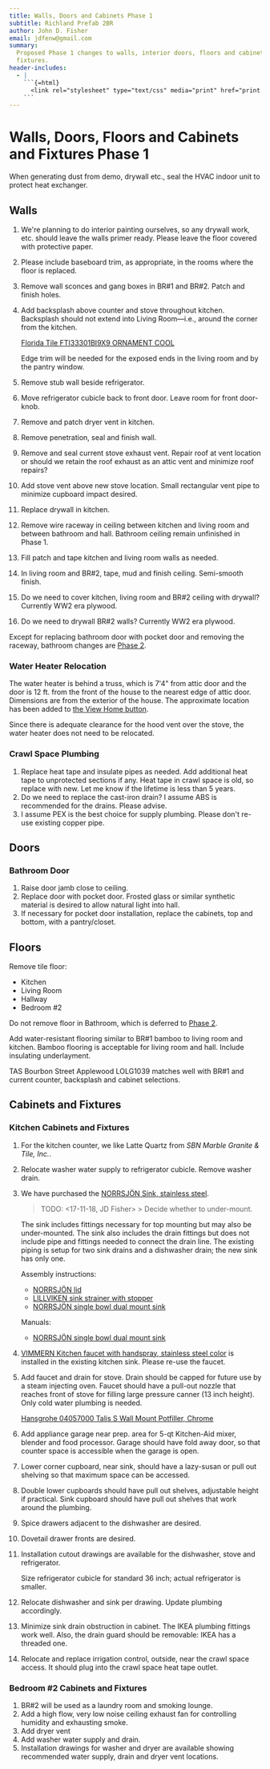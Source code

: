 ```yaml
---
title: Walls, Doors and Cabinets Phase 1
subtitle: Richland Prefab 2BR
author: John D. Fisher
email: jdfenw@gmail.com
summary:
  Proposed Phase 1 changes to walls, interior doors, floors and cabinets and
  fixtures.
header-includes:
  - |
    ```{=html}
      <link rel="stylesheet" type="text/css" media="print" href="print.css" />
    ```
---
```


# Walls, Doors, Floors and Cabinets and Fixtures Phase 1

When generating dust from demo, drywall etc., seal the HVAC indoor unit to
protect heat exchanger.

## Walls

1. We're planning to do interior painting ourselves, so any drywall work, etc.
   should leave the walls primer ready. Please leave the floor covered with
   protective paper.
2. Please include baseboard trim, as appropriate, in the rooms where the floor
   is replaced.
3. Remove wall sconces and gang boxes in BR#1 and BR#2. Patch and finish holes.
4. Add backsplash above counter and stove throughout kitchen. Backsplash should
   not extend into Living Room—i.e., around the corner from the kitchen.

   <!-- markdownlint-disable MD013 -->

   [Florida Tile FTI33301BI9X9 ORNAMENT COOL](http://www.floridatile.com/products/level10 "Florida Tile Level 10")

   <!-- markdownlint-enable MD013 -->

   Edge trim will be needed for the exposed ends in the living room and by the
   pantry window.

5. Remove stub wall beside refrigerator.
6. Move refrigerator cubicle back to front door. Leave room for front
   door-knob.
7. Remove and patch dryer vent in kitchen.
8. Remove penetration, seal and finish wall.
9. Remove and seal current stove exhaust vent. Repair roof at vent location or
   should we retain the roof exhaust as an attic vent and minimize roof
   repairs?
10. Add stove vent above new stove location. Small rectangular vent pipe to
    minimize cupboard impact desired.
11. Replace drywall in kitchen.
12. Remove wire raceway in ceiling between kitchen and living room and between
    bathroom and hall. Bathroom ceiling remain unfinished in Phase 1.
13. Fill patch and tape kitchen and living room walls as needed.
14. In living room and BR#2, tape, mud and finish ceiling. Semi-smooth finish.
15. Do we need to cover kitchen, living room and BR#2 ceiling with drywall?
    Currently WW2 era plywood.
16. Do we need to drywall BR#2 walls? Currently WW2 era plywood.

Except for replacing bathroom door with pocket door and removing the raceway,
bathroom changes are [Phase 2](#phase-2-remodel).

### Water Heater Relocation

The water heater is behind a truss, which is 7'4" from attic door and the door
is 12 ft. from the front of the house to the nearest edge of attic door. Dimensions
are from the exterior of the house. The approximate location has been added to
[the View Home button](#overview).

Since there is adequate clearance for the hood vent over the stove, the water
heater does not need to be relocated.

### Crawl Space Plumbing

1. Replace heat tape and insulate pipes as needed. Add additional heat tape to
   unprotected sections if any. Heat tape in crawl space is old, so replace
   with new. Let me know if the lifetime is less than 5 years.
2. Do we need to replace the cast-iron drain? I assume ABS is recommended for
   the drains. Please advise.
3. I assume PEX is the best choice for supply plumbing. Please don't re-use existing
   copper pipe.

## Doors

### Bathroom Door

1. Raise door jamb close to ceiling.
2. Replace door with pocket door. Frosted glass or similar synthetic material
   is desired to allow natural light into hall.
3. If necessary for pocket door installation, replace the cabinets, top and
   bottom, with a pantry/closet.

## Floors

Remove tile floor:

- Kitchen
- Living Room
- Hallway
- Bedroom #2

Do not remove floor in Bathroom, which is deferred to
[Phase 2](#phase-2-remodel).

Add water-resistant flooring similar to BR#1 bamboo to living room and kitchen.
Bamboo flooring is acceptable for living room and hall. Include insulating
underlayment.

TAS Bourbon Street Applewood LOLG1039 matches well with BR#1 and current
counter, backsplash and cabinet selections.

## Cabinets and Fixtures

### Kitchen Cabinets and Fixtures

1. For the kitchen counter, we like Latte Quartz from _SBN Marble Granite
   & Tile, Inc._.
2. Relocate washer water supply to refrigerator cubicle. Remove washer drain.
   <!-- markdownlint-disable MD013 -->
3. We have purchased the [NORRSJÖN Sink, stainless steel](https://www.ikea.com/us/en/catalog/products/S49157914/?query=NORRSJ%C3%96N "NORRSJÖN").

   >  TODO:  <17-11-18, JD Fisher> > Decide whether to under-mount.

   The sink includes fittings necessary for top mounting but may also be
   under-mounted. The sink also includes the drain fittings but does not
   include pipe and fittings needed to connect the drain line. The existing
   piping is setup for two sink drains and a dishwasher drain; the new sink has
   only one.

   Assembly instructions:

   - [NORRSJÖN lid](https://www.ikea.com/us/en/assembly_instructions/lillviken-lid__AA-1843236-1_pub.pdf)
   - [LILLVIKEN sink strainer with stopper](https://www.ikea.com/us/en/assembly_instructions/lillviken-sink-strainer-with-stopper__AA-1873221-2_pub.pdf)
   - [NORRSJÖN single bowl dual mount sink](https://www.ikea.com/us/en/assembly_instructions/norrsjon-single-bowl-dual-mount-sink__AA-1858871-4_pub.pdf)

   Manuals:

   - [NORRSJÖN single bowl dual mount sink](https://www.ikea.com/us/en/manuals/norrsjon-single-bowl-dual-mount-sink__AA-1843134-1_pub.pdf)

4. [VIMMERN Kitchen faucet with handspray, stainless steel color](https://www.ikea.com/us/en/catalog/products/10305289/ "VIMMERN")
   is installed in the existing kitchen sink. Please re-use the faucet.
   <!-- markdownlint-enable MD013 -->
5. Add faucet and drain for stove. Drain should be capped for future use by a
   steam injecting oven. Faucet should have a pull-out nozzle that reaches
   front of stove for filling large pressure canner (13 inch height).
   Only cold water plumbing is needed.

   <!--  TODO:  <02-11-18, John D. Fisher>
   Find cheaper alternative. See Issue #4.
   -->

   [Hansgrohe 04057000 Talis S Wall Mount Potfiller, Chrome](https://www.amazon.com/dp/B001TV8QNW/ref=sspa_dk_detail_3?pd_rd_i=B001TV229Q&pf_rd_m=ATVPDKIKX0DER&pf_rd_p=a54d13fc-b8a1-4ce8-b285-d77489a09cf6&pf_rd_r=HT8ZADMDNHAFV4KCZP3H&pd_rd_wg=ajZ82&pf_rd_s=desktop-dp-sims&pf_rd_t=40701&pd_rd_w=LZ3HI&pf_rd_i=desktop-dp-sims&pd_rd_r=fc2adbca-a7b0-11e8-ab28-01ad97aa66bb&th=1)

6. Add appliance garage near prep. area for 5-qt Kitchen-Aid mixer, blender and
   food processor. Garage should have fold away door, so that counter space is
   accessible when the garage is open.
7. Lower corner cupboard, near sink, should have a lazy-susan or pull out
   shelving so that maximum space can be accessed.
8. Double lower cupboards should have pull out shelves, adjustable height if
   practical. Sink cupboard should have pull out shelves that work around the
   plumbing.
9. Spice drawers adjacent to the dishwasher are desired.
10. Dovetail drawer fronts are desired.
11. Installation cutout drawings are available for the dishwasher, stove and
    refrigerator.

    Size refrigerator cubicle for standard 36 inch; actual refrigerator is
    smaller.

12. Relocate dishwasher and sink per drawing. Update plumbing accordingly.
13. Minimize sink drain obstruction in cabinet. The IKEA plumbing fittings work
    well. Also, the drain guard should be removable: IKEA has a threaded one.
14. Relocate and replace irrigation control, outside, near the crawl space
    access. It should plug into the crawl space heat tape outlet.

### Bedroom #2 Cabinets and Fixtures

1. BR#2 will be used as a laundry room and smoking lounge.
2. Add a high flow, very low noise ceiling exhaust fan for controlling humidity
   and exhausting smoke.
3. Add dryer vent
4. Add washer water supply and drain.
5. Installation drawings for washer and dryer are available showing recommended
   water supply, drain and dryer vent locations.

